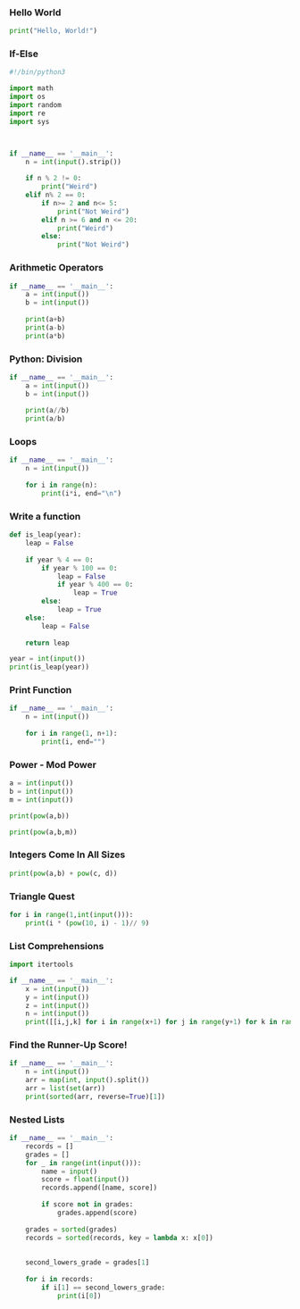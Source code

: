 ### Hello World
```python
print("Hello, World!")
```

### If-Else
```python
#!/bin/python3

import math
import os
import random
import re
import sys



if __name__ == '__main__':
    n = int(input().strip())
    
    if n % 2 != 0:
        print("Weird")
    elif n% 2 == 0:
        if n>= 2 and n<= 5:
            print("Not Weird")
        elif n >= 6 and n <= 20:
            print("Weird")
        else:
            print("Not Weird")
```

### Arithmetic Operators
```python
if __name__ == '__main__':
    a = int(input())
    b = int(input())
    
    print(a+b)
    print(a-b)
    print(a*b)
```

### Python: Division
```python
if __name__ == '__main__':
    a = int(input())
    b = int(input())
    
    print(a//b)
    print(a/b)
```

### Loops
```python
if __name__ == '__main__':
    n = int(input())
    
    for i in range(n):
        print(i*i, end="\n")
```

### Write a function
```python
def is_leap(year):
    leap = False
    
    if year % 4 == 0:
        if year % 100 == 0: 
            leap = False
            if year % 400 == 0: 
                leap = True 
        else:
            leap = True       
    else:
        leap = False
    
    return leap

year = int(input())
print(is_leap(year))
```

### Print Function
```python
if __name__ == '__main__':
    n = int(input())
    
    for i in range(1, n+1):
        print(i, end="")
```

### Power - Mod Power
```python
a = int(input())
b = int(input())
m = int(input())

print(pow(a,b))

print(pow(a,b,m))
```

### Integers Come In All Sizes
```python
print(pow(a,b) + pow(c, d))
```

### Triangle Quest
```python
for i in range(1,int(input())):
    print(i * (pow(10, i) - 1)// 9)
```

### List Comprehensions
```python
import itertools

if __name__ == '__main__':
    x = int(input())
    y = int(input())
    z = int(input())
    n = int(input())
    print([[i,j,k] for i in range(x+1) for j in range(y+1) for k in range(z+1) if i + j + k != n])

```

### Find the Runner-Up Score!
```python
if __name__ == '__main__':
    n = int(input())
    arr = map(int, input().split())
    arr = list(set(arr))
    print(sorted(arr, reverse=True)[1])
```

### Nested Lists
```python
if __name__ == '__main__':
    records = []
    grades = []
    for _ in range(int(input())):
        name = input()
        score = float(input())
        records.append([name, score])
        
        if score not in grades:
            grades.append(score)
    
    grades = sorted(grades)
    records = sorted(records, key = lambda x: x[0])
    
    
    second_lowers_grade = grades[1]
    
    for i in records:
        if i[1] == second_lowers_grade:
            print(i[0])
```